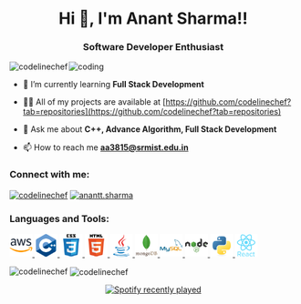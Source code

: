 <h1 align="center">Hi 👋, I'm Anant Sharma!!</h1>
<h3 align="center" I'm Undergraduate student at SRM Institute of Science and Technology W/S AI&ML </h3>
<h3 align="center">Software Developer Enthusiast</h3>
<img align="right" alt="coding" width="400" src="https://github.com/Anmol-Baranwal/Cool-GIFs-For-GitHub/assets/74038190/3b4607a1-1cc6-41f1-926f-892ae880e7a5">


<p align="left"> <img src="https://komarev.com/ghpvc/?username=codelinechef&label=Profile%20views&color=0e75b6&style=flat" alt="codelinechef" /> </p>

- 🌱 I’m currently learning **Full Stack Development**

- 👨‍💻 All of my projects are available at [https://github.com/codelinechef?tab=repositories](https://github.com/codelinechef?tab=repositories)

- 💬 Ask me about **C++, Advance Algorithm, Full Stack Development**

- 📫 How to reach me **aa3815@srmist.edu.in**

<h3 align="left">Connect with me:</h3>
<p align="left">
<a href="https://linkedin.com/in/codelinechef" target="blank"><img align="center" src="https://raw.githubusercontent.com/rahuldkjain/github-profile-readme-generator/master/src/images/icons/Social/linked-in-alt.svg" alt="codelinechef" height="30" width="40" /></a>
<a href="https://instagram.com/anantt.sharma" target="blank"><img align="center" src="https://raw.githubusercontent.com/rahuldkjain/github-profile-readme-generator/master/src/images/icons/Social/instagram.svg" alt="anantt.sharma" height="30" width="40" /></a>
</p>

<h3 align="left">Languages and Tools:</h3>
<p align="left"> <a href="https://aws.amazon.com" target="_blank" rel="noreferrer"> <img src="https://raw.githubusercontent.com/devicons/devicon/master/icons/amazonwebservices/amazonwebservices-original-wordmark.svg" alt="aws" width="40" height="40"/> </a> <a href="https://www.w3schools.com/cpp/" target="_blank" rel="noreferrer"> <img src="https://raw.githubusercontent.com/devicons/devicon/master/icons/cplusplus/cplusplus-original.svg" alt="cplusplus" width="40" height="40"/> </a> <a href="https://www.w3schools.com/css/" target="_blank" rel="noreferrer"> <img src="https://raw.githubusercontent.com/devicons/devicon/master/icons/css3/css3-original-wordmark.svg" alt="css3" width="40" height="40"/> </a> <a href="https://www.w3.org/html/" target="_blank" rel="noreferrer"> <img src="https://raw.githubusercontent.com/devicons/devicon/master/icons/html5/html5-original-wordmark.svg" alt="html5" width="40" height="40"/> </a> <a href="https://www.java.com" target="_blank" rel="noreferrer"> <img src="https://raw.githubusercontent.com/devicons/devicon/master/icons/java/java-original.svg" alt="java" width="40" height="40"/> </a> <a href="https://www.mongodb.com/" target="_blank" rel="noreferrer"> <img src="https://raw.githubusercontent.com/devicons/devicon/master/icons/mongodb/mongodb-original-wordmark.svg" alt="mongodb" width="40" height="40"/> </a> <a href="https://www.mysql.com/" target="_blank" rel="noreferrer"> <img src="https://raw.githubusercontent.com/devicons/devicon/master/icons/mysql/mysql-original-wordmark.svg" alt="mysql" width="40" height="40"/> </a> <a href="https://nodejs.org" target="_blank" rel="noreferrer"> <img src="https://raw.githubusercontent.com/devicons/devicon/master/icons/nodejs/nodejs-original-wordmark.svg" alt="nodejs" width="40" height="40"/> </a> <a href="https://www.python.org" target="_blank" rel="noreferrer"> <img src="https://raw.githubusercontent.com/devicons/devicon/master/icons/python/python-original.svg" alt="python" width="40" height="40"/> </a> <a href="https://reactjs.org/" target="_blank" rel="noreferrer"> <img src="https://raw.githubusercontent.com/devicons/devicon/master/icons/react/react-original-wordmark.svg" alt="react" width="40" height="40"/> </a> </p>

<p><img align="left" src="https://github-readme-stats.vercel.app/api/top-langs?username=codelinechef&show_icons=true&locale=en&layout=compact" alt="codelinechef" /></p>

<p>&nbsp;<img align="center" src="https://github-readme-stats.vercel.app/api?username=codelinechef&show_icons=true&locale=en" alt="codelinechef" /></p>

<div align="left">
</div>

<div align="center">
  <a href="https://open.spotify.com/user/31huhe76cnomr5ezk4tgsa4y44l4">
    <img src="https://spotify-recently-played-readme.vercel.app/api?user=31huhe76cnomr5ezk4tgsa4y44l4&count=5&unique=true" alt="Spotify recently played" width="400"  />
  </a>
</div>

###
